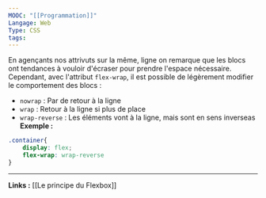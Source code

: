 ```yaml
---
MOOC: "[[Programmation]]"
Langage: Web
Type: CSS
tags:
---
```

En agençants nos attrivuts sur la même, ligne on remarque que les blocs ont tendances à vouloir d'écraser pour prendre l'espace nécessaire. Cependant, avec l'attribut `flex-wrap`, il est possible de légèrement modifier le comportement des blocs :
- `nowrap` : Par de retour à la ligne
- `wrap` : Retour à la ligne si plus de place
- `wrap-reverse` : Les éléments vont à la ligne, mais sont en sens inverseas
**Exemple :**
```CSS
.container{
	display: flex;
	flex-wrap: wrap-reverse
}
```
---
**Links :**
[[Le principe du Flexbox]]